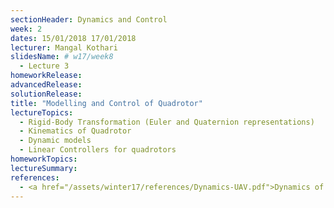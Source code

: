 ```yaml
---
sectionHeader: Dynamics and Control
week: 2
dates: 15/01/2018 17/01/2018
lecturer: Mangal Kothari
slidesName: # w17/week8
  - Lecture 3
homeworkRelease:
advancedRelease:
solutionRelease:
title: "Modelling and Control of Quadrotor"
lectureTopics:
  - Rigid-Body Transformation (Euler and Quaternion representations)
  - Kinematics of Quadrotor
  - Dynamic models
  - Linear Controllers for quadrotors
homeworkTopics:
lectureSummary:
references:
  - <a href="/assets/winter17/references/Dynamics-UAV.pdf">Dynamics of a UAV</a>
---
```


